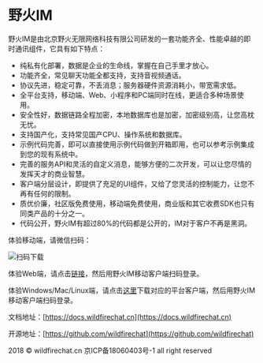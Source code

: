 # 野火IM
野火IM是由北京野火无限网络科技有限公司研发的一套功能齐全、性能卓越的即时通讯组件，它具有如下特点：
+ 纯私有化部署，数据是企业的生命线，掌握在自己手里才放心。
+ 功能齐全，常见聊天功能全都支持，支持音视频通话。
+ 协议先进，稳定可靠，不丢消息；服务器硬件资源消耗小，带宽需求低。
+ 全平台支持，移动端、Web、小程序和PC端同时在线，更适合多种场景使用。
+ 安全性好，数据链路全程加密，本地数据库也是加密，加密级别高，让您高枕无忧。
+ 支持国产化，支持常见国产CPU、操作系统和数据库。
+ 示例代码完善，即可以直接使用示例代码做到开箱即用，也可以参考示例集成到您的现有系统中。
+ 完善的服务API和灵活的自定义消息，能够方便的二次开发，可以让您尽情的发挥天才的商业智慧。
+ 客户端分层设计，即提供了充足的UI组件，又给了您灵活的控制能力，让您不再有任何的限制。
+ 质优价廉，社区版免费使用，移动端免费使用，商业版和其它收费SDK也只有同类产品的十分之一。
+ 代码公开，野火IM有超过80%的代码都是公开的，IM对于客户不再是黑洞。

体验移动端，请微信扫码：

![扫码下载](https://static.wildfirechat.net/download_qrcode.png)

体验Web端，请点击[链接](https://web.wildfirechat.net)，然后用野火IM移动客户端扫码登录。

体验Windows/Mac/Linux端，请点击[这里](https://github.com/wildfirechat/vue-pc-chat/releases)下载对应的平台客户端，然后用野火IM移动客户端扫码登录。

文档地址：[https://docs.wildfirechat.cn](https://docs.wildfirechat.cn)

开源地址：[https://github.com/wildfirechat](https://github.com/wildfirechat)

2018 © wildfirechat.cn 京ICP备18060403号-1 all right reserved
